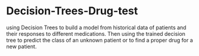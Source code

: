 # Decision-Trees-Drug-test
using Decision Trees to build a model from historical data of patients and their responses to different medications. Then using the trained decision tree to predict the class of an unknown patient or to find a proper drug for a new patient.
